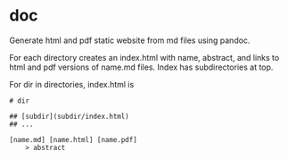 # doc

Generate html and pdf static website from md files using pandoc.

For each directory creates an index.html with name, abstract, and links to html and pdf versions
of name.md files. Index has subdirectories at top.

For dir in directories, index.html is

```
# dir

## [subdir](subdir/index.html)
## ...

[name.md] [name.html] [name.pdf]
	> abstract
```
